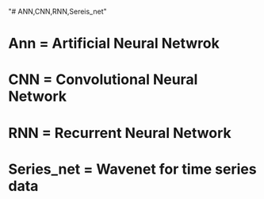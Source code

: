 "# ANN,CNN,RNN,Sereis_net" 

# Ann = Artificial Neural Netwrok
# CNN = Convolutional Neural Network
# RNN = Recurrent Neural Network
# Series_net = Wavenet for time series data
